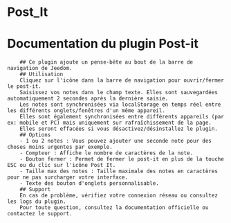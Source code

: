 # Post_It
# Documentation du plugin Post-it
        ## Ce plugin ajoute un pense-bête au bout de la barre de navigation de Jeedom.
        ## Utilisation
        Cliquez sur l'icône dans la barre de navigation pour ouvrir/fermer le post-it.  
        Saisissez vos notes dans le champ texte. Elles sont sauvegardées automatiquement 2 secondes après la dernière saisie.  
        Les notes sont synchronisées via localStorage en temps réel entre les différents onglets/fenêtres d'un même appareil.  
        Elles sont également synchronisées entre différents appareils (par ex: mobile et PC) mais uniquement sur rafraîchissement de la page.  
        Elles seront effacées si vous désactivez/désinstallez le plugin.
        ## Options
        - 1 ou 2 notes : Vous pouvez ajouter une seconde note pour des choses moins urgentes par exemple.
        - Compteur : Affiche le nombre de caractères de la note.
        - Bouton fermer : Permet de fermer le post-it en plus de la touche ESC ou du clic sur l'icône Post It.
        - Taille max des notes : Taille maximale des notes en caractères pour ne pas surcharger votre interface.
        - Texte des bouton d'onglets personnalisable.
        ## Support
        En cas de problème, vérifiez votre connexion réseau ou consultez les logs du plugin.
        Pour toute question, consultez la documentation officielle ou contactez le support.
